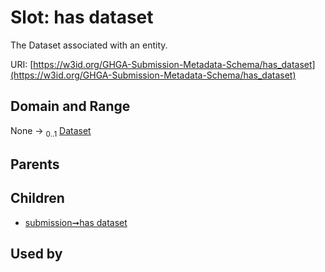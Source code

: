 
# Slot: has dataset


The Dataset associated with an entity.

URI: [https://w3id.org/GHGA-Submission-Metadata-Schema/has_dataset](https://w3id.org/GHGA-Submission-Metadata-Schema/has_dataset)


## Domain and Range

None &#8594;  <sub>0..1</sub> [Dataset](Dataset.md)

## Parents


## Children

 *  [submission➞has dataset](submission_has_dataset.md)

## Used by

